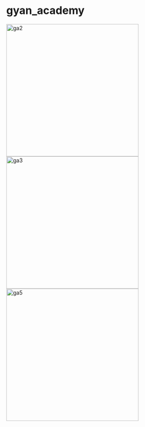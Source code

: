 # gyan_academy

<img src="https://github.com/arun-praveen-d-58/GyanAcademy/assets/116140047/bca64967-78dc-4c5c-b6eb-193278f87f6d" alt="ga2" width="350"/>
<img src="https://github.com/arun-praveen-d-58/GyanAcademy/assets/116140047/b36d4974-e35a-4dbe-9374-c4f442368c73" alt="ga3" width="350"/>
<img src="https://github.com/arun-praveen-d-58/GyanAcademy/assets/116140047/1f476a61-d52b-4e17-b698-554c80be3598" alt="ga5" width="350"/>
